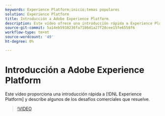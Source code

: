 ```yaml
---
keywords: Experience Platform;inicio;temas populares
solution: Experience Platform
title: Introducción a Adobe Experience Platform
description: Este vídeo ofrece una introducción rápida a Experience Platform y describe los desafíos empresariales que resuelve.
source-git-commit: 5a14eb5938236fa7186d1a27f28cee15fe6558f6
workflow-type: tm+mt
source-wordcount: '49'
ht-degree: 0%

---
```



# Introducción a Adobe Experience Platform

Este vídeo proporciona una introducción rápida a [!DNL Experience Platform] y describe algunos de los desafíos comerciales que resuelve.

>[!VIDEO](https://video.tv.adobe.com/v/32797?quality=12&learn=on)